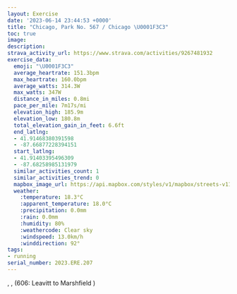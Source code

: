 ```yaml
---
layout: Exercise
date: '2023-06-14 23:44:53 +0000'
title: "Chicago, Park No. 567 / Chicago \U0001F3C3"
toc: true
image:
description:
strava_activity_url: https://www.strava.com/activities/9267481932
exercise_data:
  emoji: "\U0001F3C3"
  average_heartrate: 151.3bpm
  max_heartrate: 160.0bpm
  average_watts: 314.3W
  max_watts: 347W
  distance_in_miles: 0.8mi
  pace_per_mile: 7m17s/mi
  elevation_high: 185.9m
  elevation_low: 180.8m
  total_elevation_gain_in_feet: 6.6ft
  end_latlng:
  - 41.91468380391598
  - -87.66877228394151
  start_latlng:
  - 41.91403395496309
  - -87.68258985131979
  similar_activities_count: 1
  similar_activities_trend: 0
  mapbox_image_url: https://api.mapbox.com/styles/v1/mapbox/streets-v11/static/path-5+787af2-1.0(sjy~FxbdvOAi%40MuBCyFJoCV%7BBBm%40Ugc%40),pin-s-s+e5b22e(-87.68061,41.91418),pin-s-f+89ae00(-87.67119000000001,41.914190000000005)/auto/800x800?access_token=pk.eyJ1Ijoiam9zaGJlY2ttYW4iLCJhIjoiY205eWR2aDd1MWZ6djJrbXc4a3M0bWZleiJ9.XiG9OWkNcZk2QzjJbxLB4A
  weather:
    :temperature: 18.3°C
    :apparent_temperature: 18.0°C
    :precipitation: 0.0mm
    :rain: 0.0mm
    :humidity: 80%
    :weathercode: Clear sky
    :windspeed: 13.0km/h
    :winddirection: 92°
tags:
- running
serial_number: 2023.ERE.207
---
```

, ,  (606: Leavitt to Marshfield )

